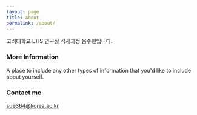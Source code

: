 ```yaml
---
layout: page
title: About
permalink: /about/
---
```


고려대학교 LTIS 연구실 석사과정 음수민입니다. 

### More Information

A place to include any other types of information that you'd like to include about yourself.

### Contact me

[su9364@korea.ac.kr](mailto:su9364@korea.ac.kr)
